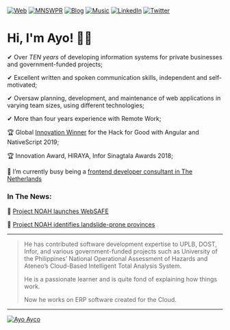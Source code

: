 <!--
**ayoayco/ayoayco** is a ✨ _special_ ✨ repository because its `README.md` (this file) appears on your GitHub profile.

Here are some ideas to get you started:

- 🔭 I’m currently working on ...
- 🌱 I’m currently learning ...
- 👯 I’m looking to collaborate on ...
- 🤔 I’m looking for help with ...
- 💬 Ask me about ...
- 📫 How to reach me: ...
- 😄 Pronouns: ...
- ⚡ Fun fact: ...

![simpson](https://media2.giphy.com/media/4pMX5rJ4PYAEM/giphy.gif?cid=790b7611ec3de2902571a0602b1853fb93000b3efa5619f9&rid=giphy.gif&ct=g)

-->

[![Web](https://img.shields.io/badge/Web-ayco.io-002FB3.svg)](https://ayco.io)
[![MNSWPR](https://img.shields.io/badge/Play-Minesweeper-ff8a00.svg)](https://mnswpr.com)
[![Blog](https://img.shields.io/badge/Read-My%20Blog-8dbf42.svg)](https://blog.ayco.io)
[![Music](https://img.shields.io/badge/Listen-My%20Music-f50.svg)](https://soundcloud.com/ayoayco)
[![LinkedIn](https://img.shields.io/badge/Follow-LinkedIn-0072b1.svg)](https://www.linkedin.com/in/ayoayco/)
[![Twitter](https://img.shields.io/badge/Follow-Twitter-00acee.svg)](https://twitter.com/ayoayco)

# Hi, I'm Ayo! 🙋‍♂️

✔ Over *TEN years* of developing information systems for private businesses and government-funded projects;

✔ Excellent written and spoken communication skills, independent and self-motivated;

✔ Oversaw planning, development, and maintenance of web applications in varying team sizes, using different technologies;

✔ More than four years experience with Remote Work;

🏆 Global [Innovation Winner](https://blog.angular.io/hack-for-good-6b500f1946a3#36f0) for the Hack for Good with Angular and NativeScript 2019;

🏆 Innovation Award, HIRAYA, Infor Sinagtala Awards 2018;

🔭 I’m currently busy being a [frontend developer consultant in The Netherlands](https://www.linkedin.com/in/ayoayco/)

### In The News:

📰 [Project NOAH launches WebSAFE](https://news.abs-cbn.com/nation/12/11/15/project-noah-launches-websafe)

📰 [Project NOAH identifies landslide-prone provinces](https://www.youtube.com/watch?v=LKrV6vtGZEA&ab_channel=ABS-CBNNews)

-----
> He has contributed software development expertise to UPLB, DOST, Infor, and various government-funded projects such as University of the Philippines’ National Operational Assessment of Hazards and Ateneo’s Cloud-Based Intelligent Total Analysis System.
>
> He is a passionate learner and is quite fond of explaining how things work.
> 
> Now he works on ERP software created for the Cloud.
-----

[![Ayo Ayco](https://user-images.githubusercontent.com/4262489/147297991-886e2ed6-21f8-496d-9add-2856a10bcfb7.png)](https://ayco.io)



